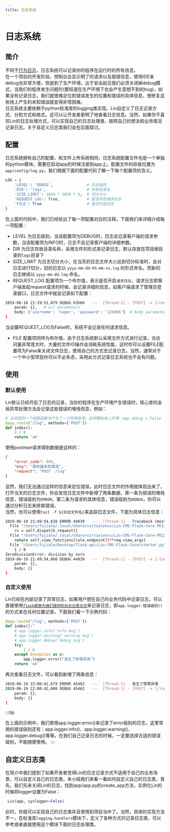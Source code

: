 ```yaml
---
title: 日志系统
---
```


# <H2Icon /> 日志系统
## 简介
不同于[行为日志](./logger_and_notify.md)，日志系统可以记录你的程序在运行时的所有信息。  
在一个项目的开发阶段，控制台会显示明了的请求以及报错信息，使用IDE来debug也非常方便，但是到了生产环境，出于安全起见我们必须关闭掉debug模式，当我们的程序发生问题时(要知道在生产环境下也会产生意想不到的bug)，如果没有记录日志，我们就很难定位到错误发生的位置和错误的具体信息，想修复这些线上产生的未知错误就变得非常困难。    
日志系统主要依赖于python标准库的logging类实现。Lin自定义了日志记录方式、分割方式和格式。这可以让开发者更明了地查看日志信息。当然，如果你不喜欢Lin的日志处理方式，可以实现自己的日志处理类，按照自己的想法和业务情况记录日志。关于自定义日志类我们会在后面探讨。

## 配置
日志系统拥有自己的配置，和文件上传系统相同，日志系统配置文件也是一个单独的python模块，需要在启动app的时候注册到app上。配置文件的存放位置为`app/config/log.py`，我们根据下面的配置代码了解一下每个配置项的含义。
```python
LOG = {
    'LEVEL': 'DEBUG',               # 日志级别
    'DIR': 'logs',                  # 存放目录名
    'SIZE_LIMIT': 1024 * 1024 * 5,  # 切分大小
    'REQUEST_LOG': True,            # 是否开启请求日志
    'FILE': True                    # 是否开启日志
}
```
在上面的代码中，我们已经给出了每一项配置对应的注释。下面我们来详细介绍每一项配置：
* LEVEL 为日志级别，当该配置项为DEBUG时，日志会记录客户端的请求参数，当该配置项为INFO时，日志不会记录客户端的详细参数。
* DIR 为日志存放目录名称，采用文件的形式来记录日志，默认存放在项目根目录的`logs`目录下
* SIZE_LIMIT 为日志切分大小，在当天的日志文件大小达到切分标准时，会对日志进行切分，旧的日志以 `yyyy-mm-dd-hh-mm-ss.log` 的形式命名。而新的日志继续以 `yyyy-mm-dd.log` 命名。
* REQUEST_LOG 配置项为一个布尔值，表示是否开启`请求日志`，请求日志即客户端发起request请求的时候，会记录详细的信息，如客户端请求了管理员登录接口，日志文件中就会记录如下配置：
```bash
2019-06-16 21:19:51,879 DEBUG 63566   ---  [Thread-2] - [POST] -> [/cms/user/login] from:127.0.0.1 costs:149.200 ms data:{
	param: {},   # url parameters
	body: {'username': 'super', 'password': '123456'}  # body parameters
} 
```
当设置REQUEST_LOG为False时，系统不会记录任何请求信息。
* FILE 配置项同样为布尔值，由于日志系统默认采用文件方式进行记录，当访问量非常庞大时，大量的文件IO操作会消耗系统性能，这时你可以设置FILE配置项为False来关闭文件日志，使用自己的方式去记录日志。当然，通常对于一个中小型项目你可以不必多虑，采用此方式记录日志系统也不会有问题。

## 使用

### 默认使用
Lin默认已经开启了日志的记录，当你的程序在生产环境产生错误时，核心库的全局异常处理方法会记录这些错误的堆栈信息，例如：
```python
# 业务层的一个视图函数中产生了一个除零异常。此时模拟线上环境：app.debug = False
@app.route("/log", methods=['POST'])
def index():
    1 / 0
    return 'ok'
```
使用postman请求得到数据是这样的：
```json
{
    "error_code": 999,
    "msg": "服务器未知错误",
    "request": "POST  /log"
}
```
显然，我们无法通过这样的信息来定位错误，此时日志文件的作用就体现出来了，打开当天的日志文件，你会发现日志文件中新增了两条数据，第一条为错误的堆栈信息，错误级别为`ERROR`，第二条为请求的具体信息，错误级别为`DEBUG`，你可以通过分析日志来排查错误。  
当然，也可以使用`tail -f ${日志文件名}`来追踪日志文件，下面为具体日志信息：
```bash
2019-06-19 21:49:54,628 ERROR 44939   ---  [Thread-1] - Traceback (most recent call last):
  File "/Users/fujiale/.local/share/virtualenvs/Lin-CMS-Flask-Core-PK22Bmbq/lib/python3.6/site-packages/flask/app.py", line 1813, in full_dispatch_request
    rv = self.dispatch_request()
  File "/Users/fujiale/.local/share/virtualenvs/Lin-CMS-Flask-Core-PK22Bmbq/lib/python3.6/site-packages/flask/app.py", line 1799, in dispatch_request
    return self.view_functions[rule.endpoint](**req.view_args)
  File "/Users/fujiale/Desktop/flask-api/Lin-CMS-Flask-Core/starter.py", line 144, in index
    1 / 0
ZeroDivisionError: division by zero
2019-06-19 21:49:54,660 DEBUG 44939   ---  [Thread-1] - [POST] -> [/log] from:127.0.0.1 costs:34.990 ms data:{
	param: {}, 
	body: {}
} 
```

### 自定义使用
Lin已经在内部记录了异常日志，如果用户想在自己的业务代码中记录日志，可以直接使用[`flask框架为我们提供的日志记录方式`](https://dormousehole.readthedocs.io/en/latest/logging.html)来记录日志，即`app.logger.错误级别()`的方式来在任何位置记录。下面我们看一下示例代码：
```python
@app.route("/log", methods=['POST'])
def index():’
    # app.logger.info('info msg')
    # app.logger.warning('warning msg')
    # app.logger.debug('debug msg')
    try:
        1 / 0
    except Exception as e:
        app.logger.error("发生了除零异常")
    return 'ok'
```
再次查看日志文件，可以看到新增了两条信息：
```bash
2019-06-19 22:00:42,679 ERROR 45462   ---  [Thread-1] - 发生了除零异常
2019-06-19 22:00:42,680 DEBUG 45462   ---  [Thread-1] - [POST] -> [/log] from:127.0.0.1 costs:0.710 ms data:{
	param: {}, 
	body: {}
} 
```

:::tip

在上面的示例中，我们使用app.logger.error()来记录了error级别的日志，这里常用的错误级别还有：app.logger.info()、app.logger.warning()、app.logger.debug()等等。在我们自己记录日志的时候，一定要选择合适的错误级别，不能随便使用。
:::

## 自定义日志类
在简介中我们提到了如果开发者觉得Lin的日志记录方式不适用于自己的业务场景，可以自定义自己的日志类，本小结我们来看一看如何自定义自己的日志类，首先，我们先来关闭Lin的日志，找到app/app.py的create_app方法，实例化Lin的时候将logger设置为False：
```python
 Lin(app, syslogger=False)
```
此时，你就可以实现自己的日志类并且使用到项目当中了。当然，具体的实现方法不一，在标准库`logging.handlers`模块下，定义了各种方式的记录日志类，可以参考或者直接使用这个模块下面的日志处理类。
